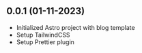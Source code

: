 ## 0.0.1 (01-11-2023)

- Initialized Astro project with blog template
- Setup TailwindCSS
- Setup Prettier plugin
